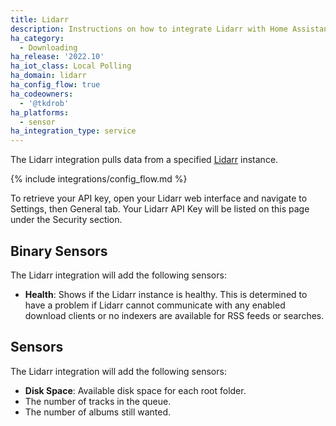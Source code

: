 ```yaml
---
title: Lidarr
description: Instructions on how to integrate Lidarr with Home Assistant
ha_category:
  - Downloading
ha_release: '2022.10'
ha_iot_class: Local Polling
ha_domain: lidarr
ha_config_flow: true
ha_codeowners:
  - '@tkdrob'
ha_platforms:
  - sensor
ha_integration_type: service
---
```


The Lidarr integration pulls data from a specified [Lidarr](https://lidarr.audio/) instance.

{% include integrations/config_flow.md %}

To retrieve your API key, open your Lidarr web interface and navigate to Settings, then General tab. Your Lidarr API Key will be listed on this page under the Security section.

## Binary Sensors

The Lidarr integration will add the following sensors:

- **Health**: Shows if the Lidarr instance is healthy. This is determined to have a problem if Lidarr cannot communicate with any enabled download clients or no indexers are available for RSS feeds or searches.
  
## Sensors

The Lidarr integration will add the following sensors:

- **Disk Space**: Available disk space for each root folder.
- The number of tracks in the queue.
- The number of albums still wanted.
